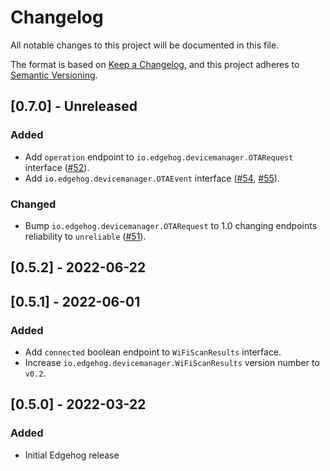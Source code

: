 # Changelog
All notable changes to this project will be documented in this file.

The format is based on [Keep a Changelog](https://keepachangelog.com/en/1.0.0/),
and this project adheres to [Semantic Versioning](https://semver.org/spec/v2.0.0.html).

## [0.7.0] - Unreleased
### Added
- Add `operation` endpoint to `io.edgehog.devicemanager.OTARequest` interface ([#52](https://github.com/edgehog-device-manager/edgehog-astarte-interfaces/issues/52)).
- Add `io.edgehog.devicemanager.OTAEvent` interface ([#54](https://github.com/edgehog-device-manager/edgehog-astarte-interfaces/issues/54), [#55](https://github.com/edgehog-device-manager/edgehog-astarte-interfaces/issues/55)).

### Changed
- Bump `io.edgehog.devicemanager.OTARequest` to 1.0 changing endpoints reliability to `unreliable` ([#51](https://github.com/edgehog-device-manager/edgehog-astarte-interfaces/issues/51)).


## [0.5.2] - 2022-06-22

## [0.5.1] - 2022-06-01
### Added
- Add `connected` boolean endpoint to `WiFiScanResults` interface.
- Increase `io.edgehog.devicemanager.WiFiScanResults` version number to `v0.2`.

## [0.5.0] - 2022-03-22
### Added
- Initial Edgehog release

